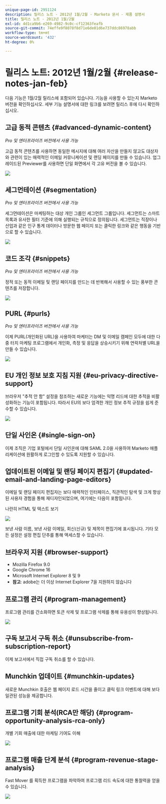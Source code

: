 ```yaml
---
unique-page-id: 2951124
description: 릴리스 노트 - 2012년 1월/2월 - Marketo 문서 - 제품 설명서
title: 릴리스 노트 - 2012년 1월/2월
exl-id: 4d1ca9b6-e269-4982-9c0c-cf12363feafb
source-git-commit: 74effe9f8078f8d71e6de01d6e737ddc86978abb
workflow-type: tm+mt
source-wordcount: '432'
ht-degree: 0%

---
```


# 릴리스 노트: 2012년 1월/2월 {#release-notes-jan-feb}

다음 기능은 1월/2월 릴리스에 포함되어 있습니다. 기능을 사용할 수 있는지 Marketo 버전을 확인하십시오. 세부 기능 설명서에 대한 링크를 보려면 릴리스 후에 다시 확인하십시오.

## 고급 동적 콘텐츠 {#advanced-dynamic-content}

_Pro 및 엔터프라이즈 버전에서 사용 가능_

고급 동적 콘텐츠를 사용하면 동일한 메시지에 대해 여러 자산을 만들지 않고도 대상자와 관련이 있는 매력적인 이메일 커뮤니케이션 및 랜딩 페이지를 만들 수 있습니다. 업그레이드된 Previewer를 사용하면 단일 화면에서 각 고유 버전을 볼 수 있습니다.

![](assets/image2014-9-23-9-3a50-3a27.png)

## 세그먼테이션  {#segmentation}

_Pro 및 엔터프라이즈 버전에서 사용 가능_

세그먼테이션은 마케팅하는 대상 개인 그룹인 세그먼트 그룹입니다. 세그먼트는 스마트 목록과 유사한 필터 기준에 의해 실행되는 규칙으로 정의됩니다. 세그먼트는 직장이나 산업과 같은 인구 통계 데이터나 방문한 웹 페이지 또는 클릭한 링크와 같은 행동을 기반으로 할 수 있습니다.

![](assets/image2014-9-23-9-3a50-3a42.png)

## 코드 조각 {#snippets}

_Pro 및 엔터프라이즈 버전에서 사용 가능_

정적 또는 동적 이메일 및 랜딩 페이지를 만드는 데 반복해서 사용할 수 있는 풍부한 콘텐츠를 저장합니다.

![](assets/image2014-9-23-9-3a50-3a58.png)

## PURL {#purls}

_Pro 및 엔터프라이즈 버전에서 사용 가능_

이제 PURL(개인화된 URL)을 사용하여 마케터는 DM 및 이메일 캠페인 모두에 대한 다중 터치 마케팅 프로그램에서 개인화, 측정 및 응답을 상승시키기 위해 연락처별 URL을 만들 수 있습니다.

![](assets/image2014-9-23-9-3a51-3a11.png)

## EU 개인 정보 보호 지침 지원 {#eu-privacy-directive-support}

브라우저 &quot;추적 안 함&quot; 설정을 참조하는 새로운 기능에는 익명 리드에 대한 추적을 비활성화하는 기능이 포함됩니다. 따라서 EU의 보다 엄격한 개인 정보 추적 규정을 쉽게 준수할 수 있습니다.

![](assets/image2014-9-23-9-3a51-3a32.png)

## 단일 사인온 {#single-sign-on}

이제 조직은 기업 포털에서 단일 사인온에 대해 SAML 2.0을 사용하여 Marketo 애플리케이션에 원활하게 로그인할 수 있도록 지원할 수 있습니다.

## 업데이트된 이메일 및 랜딩 페이지 편집기 {#updated-email-and-landing-page-editors}

이메일 및 랜딩 페이지 편집자는 보다 매력적인 인터페이스, 직관적인 탐색 및 크게 향상된 사용자 경험을 통해 재디자인되었으며, 여기에는 다음이 포함됩니다.

나란히 HTML 및 텍스트 보기

![](assets/image2014-9-23-9-3a51-3a54.png)

보낸 사람 이름, 보낸 사람 이메일, 회신(신규) 및 제목이 편집기에 표시됩니다. 기타 모든 설정은 설정 편집 단추를 통해 액세스할 수 있습니다.

## 브라우저 지원 {#browser-support}

* Mozilla Firefox 9.0
* Google Chrome 16
* Microsoft Internet Explorer 8 및 9
* **참고**: adobe는 더 이상 Internet Explorer 7을 지원하지 않습니다

## 프로그램 관리 {#program-management}

프로그램 관리를 간소화하면 토큰 삭제 및 프로그램 삭제를 통해 유용성이 향상됩니다.

![](assets/image2014-9-23-9-3a52-3a11.png)

## 구독 보고서 구독 취소 {#unsubscribe-from-subscription-report}

이제 보고서에서 직접 구독 취소를 할 수 있습니다.

## Munchkin 업데이트 {#munchkin-updates}

새로운 Munchkin 호출은 웹 페이지 로드 시간을 줄이고 클릭 링크 이벤트에 대해 보다 일관된 성능을 제공합니다.

## 프로그램 기회 분석(RCA만 해당) {#program-opportunity-analysis-rca-only}

개별 기회 매출에 대한 마케팅 기여도 이해

![](assets/image2014-9-23-9-3a52-3a30.png)

## 프로그램 매출 단계 분석 {#program-revenue-stage-analysis}

Fast Mover 를 획득한 프로그램을 파악하여 프로그램 리드 속도에 대한 통찰력을 얻을 수 있습니다.

![](assets/image2014-9-23-9-3a52-3a47.png)
